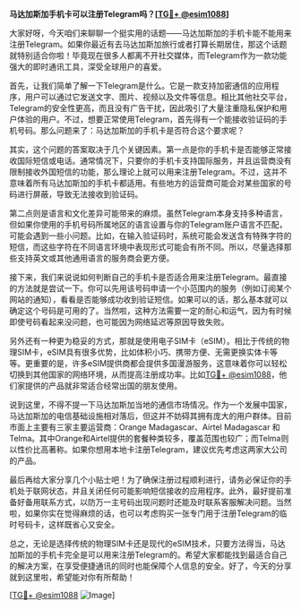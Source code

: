 **马达加斯加手机卡可以注册Telegram吗？[[TG💪+ @esim1088](https://t.me/s/esim1088)]**

大家好呀，今天咱们来聊聊一个挺实用的话题——马达加斯加的手机卡能不能用来注册Telegram。如果你最近有去马达加斯加旅行或者打算长期居住，那这个话题就特别适合你啦！毕竟现在很多人都离不开社交媒体，而Telegram作为一款功能强大的即时通讯工具，深受全球用户的喜爱。

首先，让我们简单了解一下Telegram是什么。它是一款支持加密通信的应用程序，用户可以通过它发送文字、图片、视频以及文件等信息。相比其他社交平台，Telegram的安全性更高，而且没有广告干扰，因此吸引了大量注重隐私保护和用户体验的用户。不过，想要正常使用Telegram，首先得有一个能接收验证码的手机号码。那么问题来了：马达加斯加的手机卡是否符合这个要求呢？

其实，这个问题的答案取决于几个关键因素。第一点是你的手机卡是否能够正常接收国际短信或电话。通常情况下，只要你的手机卡支持国际服务，并且运营商没有限制接收外国短信的功能，那么理论上就可以用来注册Telegram。不过，这并不意味着所有马达加斯加的手机卡都适用。有些地方的运营商可能会对某些国家的号码进行屏蔽，导致无法接收到验证码。

第二点则是语言和文化差异可能带来的麻烦。虽然Telegram本身支持多种语言，但如果你使用的手机号码所属地区的语言设置与你的Telegram账户语言不匹配，可能会遇到一些小问题。比如，在输入验证码时，系统可能会发送含有特殊字符的短信，而这些字符在不同语言环境中表现形式可能会有所不同。所以，尽量选择那些支持英文或其他通用语言的服务商会更方便。

接下来，我们来说说如何判断自己的手机卡是否适合用来注册Telegram。最直接的方法就是尝试一下。你可以先用该号码申请一个小范围内的服务（例如订阅某个网站的通知），看看是否能够成功收到验证短信。如果可以的话，那么基本就可以确定这个号码是可用的了。当然啦，这种方法需要一定的耐心和运气，因为有时候即使号码看起来没问题，也可能因为网络延迟等原因导致失败。

另外还有一种更为稳妥的方式，那就是使用电子SIM卡（eSIM）。相比于传统的物理SIM卡，eSIM具有很多优势，比如体积小巧、携带方便、无需更换实体卡等等。更重要的是，许多eSIM提供商都会提供多国漫游服务，这意味着你可以轻松切换到其他国家的网络环境，从而提高注册成功率。比如[TG💪+ @esim1088](https://t.me/s/esim1088)，他们家提供的产品就非常适合经常出国的朋友使用。

说到这里，不得不提一下马达加斯加当地的通信市场情况。作为一个发展中国家，马达加斯加的电信基础设施相对落后，但这并不妨碍其拥有庞大的用户群体。目前市面上主要有三家主要运营商：Orange Madagascar、Airtel Madagascar 和 Telma。其中Orange和Airtel提供的套餐种类较多，覆盖范围也较广；而Telma则以性价比高著称。如果你想用本地卡注册Telegram，建议优先考虑这两家大公司的产品。

最后再给大家分享几个小贴士吧！为了确保注册过程顺利进行，请务必保证你的手机处于联网状态，并且关闭任何可能影响短信接收的应用程序。此外，最好提前准备好备用联系方式，以防万一主号码出现问题时还能及时联系客服解决问题。当然啦，如果你实在觉得麻烦的话，也可以考虑购买一张专门用于注册Telegram的临时号码卡，这样既省心又安全。

总之，无论是选择传统的物理SIM卡还是现代的eSIM技术，只要方法得当，马达加斯加的手机卡完全是可以用来注册Telegram的。希望大家都能找到最适合自己的解决方案，在享受便捷通讯的同时也能保障个人信息的安全。好了，今天的分享就到这里啦，希望能对你有所帮助！

[[TG💪+ @esim1088](https://t.me/s/esim1088) ![Image](https://i.postimg.cc/4NQfJmqS/Snipaste-2025-05-13-00-14-12.png)]